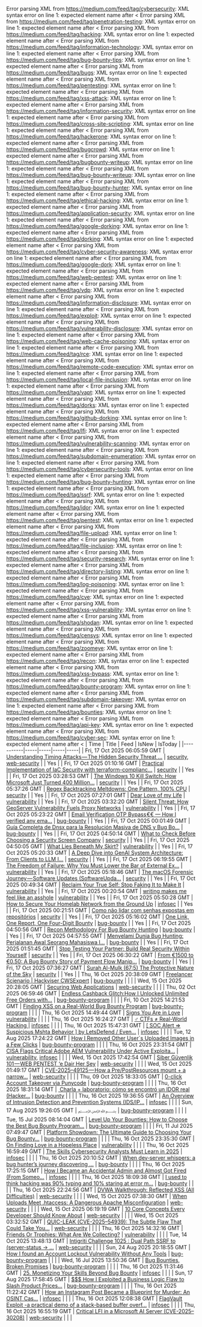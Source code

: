 Error parsing XML from https://medium.com/feed/tag/cybersecurity: XML syntax error on line 1: expected element name after <
Error parsing XML from https://medium.com/feed/tag/penetration-testing: XML syntax error on line 1: expected element name after <
Error parsing XML from https://medium.com/feed/tag/hacking: XML syntax error on line 1: expected element name after <
Error parsing XML from https://medium.com/feed/tag/information-technology: XML syntax error on line 1: expected element name after <
Error parsing XML from https://medium.com/feed/tag/bug-bounty-tips: XML syntax error on line 1: expected element name after <
Error parsing XML from https://medium.com/feed/tag/bugs: XML syntax error on line 1: expected element name after <
Error parsing XML from https://medium.com/feed/tag/pentesting: XML syntax error on line 1: expected element name after <
Error parsing XML from https://medium.com/feed/tag/xss-attack: XML syntax error on line 1: expected element name after <
Error parsing XML from https://medium.com/feed/tag/information-security: XML syntax error on line 1: expected element name after <
Error parsing XML from https://medium.com/feed/tag/cross-site-scripting: XML syntax error on line 1: expected element name after <
Error parsing XML from https://medium.com/feed/tag/hackerone: XML syntax error on line 1: expected element name after <
Error parsing XML from https://medium.com/feed/tag/bugcrowd: XML syntax error on line 1: expected element name after <
Error parsing XML from https://medium.com/feed/tag/bugbounty-writeup: XML syntax error on line 1: expected element name after <
Error parsing XML from https://medium.com/feed/tag/bug-bounty-writeup: XML syntax error on line 1: expected element name after <
Error parsing XML from https://medium.com/feed/tag/bug-bounty-hunter: XML syntax error on line 1: expected element name after <
Error parsing XML from https://medium.com/feed/tag/ethical-hacking: XML syntax error on line 1: expected element name after <
Error parsing XML from https://medium.com/feed/tag/application-security: XML syntax error on line 1: expected element name after <
Error parsing XML from https://medium.com/feed/tag/google-dorking: XML syntax error on line 1: expected element name after <
Error parsing XML from https://medium.com/feed/tag/dorking: XML syntax error on line 1: expected element name after <
Error parsing XML from https://medium.com/feed/tag/cyber-security-awareness: XML syntax error on line 1: expected element name after <
Error parsing XML from https://medium.com/feed/tag/google-dork: XML syntax error on line 1: expected element name after <
Error parsing XML from https://medium.com/feed/tag/web-pentest: XML syntax error on line 1: expected element name after <
Error parsing XML from https://medium.com/feed/tag/vdp: XML syntax error on line 1: expected element name after <
Error parsing XML from https://medium.com/feed/tag/information-disclosure: XML syntax error on line 1: expected element name after <
Error parsing XML from https://medium.com/feed/tag/exploit: XML syntax error on line 1: expected element name after <
Error parsing XML from https://medium.com/feed/tag/vulnerability-disclosure: XML syntax error on line 1: expected element name after <
Error parsing XML from https://medium.com/feed/tag/web-cache-poisoning: XML syntax error on line 1: expected element name after <
Error parsing XML from https://medium.com/feed/tag/rce: XML syntax error on line 1: expected element name after <
Error parsing XML from https://medium.com/feed/tag/remote-code-execution: XML syntax error on line 1: expected element name after <
Error parsing XML from https://medium.com/feed/tag/local-file-inclusion: XML syntax error on line 1: expected element name after <
Error parsing XML from https://medium.com/feed/tag/vapt: XML syntax error on line 1: expected element name after <
Error parsing XML from https://medium.com/feed/tag/dorks: XML syntax error on line 1: expected element name after <
Error parsing XML from https://medium.com/feed/tag/github-dorking: XML syntax error on line 1: expected element name after <
Error parsing XML from https://medium.com/feed/tag/lfi: XML syntax error on line 1: expected element name after <
Error parsing XML from https://medium.com/feed/tag/vulnerability-scanning: XML syntax error on line 1: expected element name after <
Error parsing XML from https://medium.com/feed/tag/subdomain-enumeration: XML syntax error on line 1: expected element name after <
Error parsing XML from https://medium.com/feed/tag/cybersecurity-tools: XML syntax error on line 1: expected element name after <
Error parsing XML from https://medium.com/feed/tag/bug-bounty-hunting: XML syntax error on line 1: expected element name after <
Error parsing XML from https://medium.com/feed/tag/ssrf: XML syntax error on line 1: expected element name after <
Error parsing XML from https://medium.com/feed/tag/idor: XML syntax error on line 1: expected element name after <
Error parsing XML from https://medium.com/feed/tag/pentest: XML syntax error on line 1: expected element name after <
Error parsing XML from https://medium.com/feed/tag/file-upload: XML syntax error on line 1: expected element name after <
Error parsing XML from https://medium.com/feed/tag/file-inclusion: XML syntax error on line 1: expected element name after <
Error parsing XML from https://medium.com/feed/tag/security-research: XML syntax error on line 1: expected element name after <
Error parsing XML from https://medium.com/feed/tag/directory-listing: XML syntax error on line 1: expected element name after <
Error parsing XML from https://medium.com/feed/tag/log-poisoning: XML syntax error on line 1: expected element name after <
Error parsing XML from https://medium.com/feed/tag/cve: XML syntax error on line 1: expected element name after <
Error parsing XML from https://medium.com/feed/tag/xss-vulnerability: XML syntax error on line 1: expected element name after <
Error parsing XML from https://medium.com/feed/tag/shodan: XML syntax error on line 1: expected element name after <
Error parsing XML from https://medium.com/feed/tag/censys: XML syntax error on line 1: expected element name after <
Error parsing XML from https://medium.com/feed/tag/zoomeye: XML syntax error on line 1: expected element name after <
Error parsing XML from https://medium.com/feed/tag/recon: XML syntax error on line 1: expected element name after <
Error parsing XML from https://medium.com/feed/tag/xss-bypass: XML syntax error on line 1: expected element name after <
Error parsing XML from https://medium.com/feed/tag/bounty-program: XML syntax error on line 1: expected element name after <
Error parsing XML from https://medium.com/feed/tag/subdomain-takeover: XML syntax error on line 1: expected element name after <
Error parsing XML from https://medium.com/feed/tag/bounties: XML syntax error on line 1: expected element name after <
Error parsing XML from https://medium.com/feed/tag/api-key: XML syntax error on line 1: expected element name after <
Error parsing XML from https://medium.com/feed/tag/cyber-sec: XML syntax error on line 1: expected element name after <
| Time | Title | Feed | IsNew | IsToday |
|-----------|-----|-----|-----|-----|
| Fri, 17 Oct 2025 06:05:59 GMT | [ Understanding Timing Attacks — The Hidden Security Threat ...](https://freedium.cfd/https://medium.com/p/a0dbdace1aca) | [security](https://medium.com/feed/tag/security), [web-security](https://medium.com/feed/tag/web-security) |  | Yes |
| Fri, 17 Oct 2025 01:10:16 GMT | [Practical Implementation of IaC Security with terraform-complianc...](https://freedium.cfd/https://medium.com/p/1e7df10fef96) | [security](https://medium.com/feed/tag/security) |  | Yes |
| Fri, 17 Oct 2025 03:28:53 GMT | [The Windows 10 Kill Switch: How Microsoft Just Turned 400 Million...](https://freedium.cfd/https://medium.com/p/0e7f6eac5c33) | [security](https://medium.com/feed/tag/security) |  | Yes |
| Fri, 17 Oct 2025 05:37:26 GMT | [Regex Backtracking Meltdowns: One Pattern, 100% CPU](https://freedium.cfd/https://medium.com/p/1a58837efeda) | [security](https://medium.com/feed/tag/security) |  | Yes |
| Fri, 17 Oct 2025 07:27:01 GMT | [Dear Love of my Life](https://freedium.cfd/https://medium.com/p/2a017a700f03) | [vulnerability](https://medium.com/feed/tag/vulnerability) |  | Yes |
| Fri, 17 Oct 2025 03:32:20 GMT | [Silent Threat: How GeoServer Vulnerability Fuels Proxy Networks](https://freedium.cfd/https://medium.com/p/25918e0a0c75) | [vulnerability](https://medium.com/feed/tag/vulnerability) |  | Yes |
| Fri, 17 Oct 2025 05:23:22 GMT | [Email Verification OTP Bypass €€ — How I verified any ema...](https://freedium.cfd/https://medium.com/p/470cec0dbca5) | [bug-bounty](https://medium.com/feed/tag/bug-bounty) |  | Yes |
| Fri, 17 Oct 2025 00:01:49 GMT | [Guía Completa de Dnsx para la Resolución Masiva de DNS y Bug Bo...](https://freedium.cfd/https://medium.com/p/20714c2dbc01) | [bug-bounty](https://medium.com/feed/tag/bug-bounty) |  | Yes |
| Fri, 17 Oct 2025 04:50:14 GMT | [What to Check Before Choosing a Security Screen Company](https://freedium.cfd/https://medium.com/p/45d7e387219b) | [security](https://medium.com/feed/tag/security) |  | Yes |
| Fri, 17 Oct 2025 04:50:05 GMT | [What Lies Beneath My Skirt?](https://freedium.cfd/https://medium.com/p/5fe6201cfcaa) | [vulnerability](https://medium.com/feed/tag/vulnerability) |  | Yes |
| Fri, 17 Oct 2025 05:20:33 GMT | [A Deep Dive into GenAI System Architecture: From Clients to LLM I...](https://freedium.cfd/https://medium.com/p/07bbb0c3f38a) | [security](https://medium.com/feed/tag/security) |  | Yes |
| Fri, 17 Oct 2025 06:19:55 GMT | [The Freedom of Failure: Why You Must Lower the Bar of External Ex...](https://freedium.cfd/https://medium.com/p/edaefdf7e517) | [vulnerability](https://medium.com/feed/tag/vulnerability) |  | Yes |
| Fri, 17 Oct 2025 05:18:46 GMT | [The macOS Forensic Journey — Software Updates (SoftwareUpda...](https://freedium.cfd/https://medium.com/p/c3164034904a) | [security](https://medium.com/feed/tag/security) |  | Yes |
| Fri, 17 Oct 2025 00:49:34 GMT | [Reclaim Your True Self: Stop Faking It to Make It](https://freedium.cfd/https://medium.com/p/7a3935ea0a16) | [vulnerability](https://medium.com/feed/tag/vulnerability) |  | Yes |
| Fri, 17 Oct 2025 00:20:54 GMT | [writing makes me feel like an asshole](https://freedium.cfd/https://medium.com/p/fd3a7c590603) | [vulnerability](https://medium.com/feed/tag/vulnerability) |  | Yes |
| Fri, 17 Oct 2025 05:50:28 GMT | [How to Secure Your Homelab Network from the Ground Up](https://freedium.cfd/https://medium.com/p/ebb64df82e94) | [infosec](https://medium.com/feed/tag/infosec) |  | Yes |
| Fri, 17 Oct 2025 00:21:51 GMT | [Como não lidar com senhas expostas em repositórios](https://freedium.cfd/https://medium.com/p/b21dd20f9793) | [security](https://medium.com/feed/tag/security) |  | Yes |
| Fri, 17 Oct 2025 05:16:02 GMT | [One Link, One Report, One Four-Digit Bounty](https://freedium.cfd/https://medium.com/p/a4a682a9b612) | [bug-bounty](https://medium.com/feed/tag/bug-bounty) |  | Yes |
| Fri, 17 Oct 2025 04:50:56 GMT | [Recon Methodology For Bug Bounty Hunting](https://freedium.cfd/https://medium.com/p/f466fce74709) | [bug-bounty](https://medium.com/feed/tag/bug-bounty) |  | Yes |
| Fri, 17 Oct 2025 04:57:55 GMT | [ Menyelami Dunia Bug Hunting: Perjalanan Awal Seorang Mahasiswa I...](https://freedium.cfd/https://medium.com/p/bc83fcdabe3d) | [bug-bounty](https://medium.com/feed/tag/bug-bounty) |  | Yes |
| Fri, 17 Oct 2025 01:51:45 GMT | [Stop Testing Your Partner: Build Real Security Within Yourself](https://freedium.cfd/https://medium.com/p/8dceaf306ac9) | [security](https://medium.com/feed/tag/security) |  | Yes |
| Fri, 17 Oct 2025 06:30:22 GMT | [From €1500 to €0.50: A Bug Bounty Story of Payment Flow Manip...](https://freedium.cfd/https://medium.com/p/d845cc2c903d) | [bug-bounty](https://medium.com/feed/tag/bug-bounty) |  | Yes |
| Fri, 17 Oct 2025 07:36:27 GMT | [Surah Al-Mulk (67:5) The Protective Nature of the Sky](https://freedium.cfd/https://medium.com/p/a28c14850d48) | [security](https://medium.com/feed/tag/security) |  | Yes |
| Thu, 16 Oct 2025 20:38:09 GMT | [Freelancer Scienario \| Hackviser CWSExpert](https://freedium.cfd/https://medium.com/p/6bd72c96a9ad) | [bug-bounty](https://medium.com/feed/tag/bug-bounty) |  |  |
| Wed, 15 Oct 2025 20:28:05 GMT | [Securing Web Applications](https://freedium.cfd/https://medium.com/p/a39a4c1b4b39) | [web-security](https://medium.com/feed/tag/web-security) |  |  |
| Thu, 02 Oct 2025 06:59:46 GMT | [Endless Cashback Glitch:How I Unlocked Unlimited Free Orders with...](https://freedium.cfd/https://medium.com/p/d150c5db0a92) | [bug-bounty-program](https://medium.com/feed/tag/bug-bounty-program) |  |  |
| Fri, 10 Oct 2025 14:21:53 GMT | [Finding XSS on a Real-World Bug Bounty Program](https://freedium.cfd/https://medium.com/p/d718335bcb30) | [bug-bounty-program](https://medium.com/feed/tag/bug-bounty-program) |  |  |
| Thu, 16 Oct 2025 14:49:44 GMT | [Signs You Are in Love](https://freedium.cfd/https://medium.com/p/7f6be0641548) | [vulnerability](https://medium.com/feed/tag/vulnerability) |  |  |
| Thu, 16 Oct 2025 16:24:27 GMT | [️‍♂️ CTFs ≠ Real-World Hacking ](https://freedium.cfd/https://medium.com/p/6516077aacf7) | [infosec](https://medium.com/feed/tag/infosec) |  |  |
| Thu, 16 Oct 2025 15:47:31 GMT | [\[ SOC Alert => Suspicious Mshta Behavior \] by LetsDefend / Even...](https://freedium.cfd/https://medium.com/p/2cb5f846198e) | [infosec](https://medium.com/feed/tag/infosec) |  |  |
| Tue, 12 Aug 2025 17:24:22 GMT | [How I Removed Other User`s Uploaded Images in a Few Clicks](https://freedium.cfd/https://medium.com/p/fdeb6355458b) | [bug-bounty-program](https://medium.com/feed/tag/bug-bounty-program) |  |  |
| Thu, 16 Oct 2025 23:31:54 GMT | [CISA Flags Critical Adobe AEM Vulnerability Under Active Exploita...](https://freedium.cfd/https://medium.com/p/a5b0a176373b) | [vulnerability](https://medium.com/feed/tag/vulnerability), [infosec](https://medium.com/feed/tag/infosec) |  |  |
| Wed, 15 Oct 2025 17:42:54 GMT | [Siber Güvenlik 101 — WEB PENTEST ‘e Dair Her Şey](https://freedium.cfd/https://medium.com/p/fab8ad12be36) | [web-security](https://medium.com/feed/tag/web-security) |  |  |
| Wed, 15 Oct 2025 01:49:17 GMT | [CVE-2025–49125 — How a Pre/PostResources mount + a narrow...](https://freedium.cfd/https://medium.com/p/678185d34d4c) | [web-security](https://medium.com/feed/tag/web-security) |  |  |
| Thu, 09 Oct 2025 18:33:05 GMT | [0-click Account Takeover via Punycode](https://freedium.cfd/https://medium.com/p/39b9a5cfbfb1) | [bug-bounty-program](https://medium.com/feed/tag/bug-bounty-program) |  |  |
| Thu, 16 Oct 2025 18:31:14 GMT | [️ Charla + laboratorio: cómo se encontró un IDOR real (Hacker...](https://freedium.cfd/https://medium.com/p/5ebbe8868a37) | [bug-bounty](https://medium.com/feed/tag/bug-bounty) |  |  |
| Thu, 16 Oct 2025 19:36:55 GMT | [An Overview of Intrusion Detection and Prevention Systems (IDS/IP...](https://freedium.cfd/https://medium.com/p/7ac8e51ae2d7) | [infosec](https://medium.com/feed/tag/infosec) |  |  |
| Sun, 17 Aug 2025 19:26:05 GMT | [﷽](https://freedium.cfd/https://medium.com/p/b3205aa78fbb) | [bug-bounty-program](https://medium.com/feed/tag/bug-bounty-program) |  |  |
| Tue, 15 Jul 2025 08:14:04 GMT | [Level Up Your Bounties: How to Choose the Best Bug Bounty Program...](https://freedium.cfd/https://medium.com/p/18cdaf61cdcb) | [bug-bounty-program](https://medium.com/feed/tag/bug-bounty-program) |  |  |
| Fri, 11 Jul 2025 07:49:47 GMT | [Platform Showdown: The Ultimate Guide to Choosing Your Bug Bounty...](https://freedium.cfd/https://medium.com/p/64ea085ae800) | [bug-bounty-program](https://medium.com/feed/tag/bug-bounty-program) |  |  |
| Thu, 16 Oct 2025 23:35:30 GMT | [On Finding Love in a Hopeless Place](https://freedium.cfd/https://medium.com/p/6587aefc85c7) | [vulnerability](https://medium.com/feed/tag/vulnerability) |  |  |
| Thu, 16 Oct 2025 16:59:49 GMT | [The Skills Cybersecurity Analysts Must Learn in 2025](https://freedium.cfd/https://medium.com/p/82d305e4934a) | [infosec](https://medium.com/feed/tag/infosec) |  |  |
| Thu, 16 Oct 2025 20:10:52 GMT | [When dev‑server whispers: a bug hunter’s journey discovering ...](https://freedium.cfd/https://medium.com/p/6e7509854acc) | [bug-bounty](https://medium.com/feed/tag/bug-bounty) |  |  |
| Thu, 16 Oct 2025 17:25:15 GMT | [How I Became an Accidental Admin and Almost Got Fired (From Someo...](https://freedium.cfd/https://medium.com/p/82e7b0acdb8b) | [infosec](https://medium.com/feed/tag/infosec) |  |  |
| Thu, 16 Oct 2025 18:09:38 GMT | [I used to think hacking was 90% typing and 10% staring at error m...](https://freedium.cfd/https://medium.com/p/ccd74afe5a14) | [bug-bounty](https://medium.com/feed/tag/bug-bounty) |  |  |
| Thu, 16 Oct 2025 22:24:56 GMT | [DVWA Walkthrough: Reflected XSS (All Difficulties)](https://freedium.cfd/https://medium.com/p/3833fd047fb0) | [web-security](https://medium.com/feed/tag/web-security) |  |  |
| Wed, 15 Oct 2025 07:38:30 GMT | [When Uploads Meet .htaccess: A Dangerous Apache Misconfiguration](https://freedium.cfd/https://medium.com/p/99eb155014d0) | [web-security](https://medium.com/feed/tag/web-security) |  |  |
| Wed, 15 Oct 2025 06:19:19 GMT | [ 10 Core Concepts Every Developer Should Know About](https://freedium.cfd/https://medium.com/p/820b00259099) | [web-security](https://medium.com/feed/tag/web-security) |  |  |
| Wed, 15 Oct 2025 03:32:52 GMT | [QUIC-LEAK (CVE-2025–54939): The Subtle Flaw That Could Take You...](https://freedium.cfd/https://medium.com/p/859825b3637d) | [web-security](https://medium.com/feed/tag/web-security) |  |  |
| Thu, 16 Oct 2025 14:32:16 GMT | [Friends Or Trophies: What Are We Collecting?](https://freedium.cfd/https://medium.com/p/c243589a3399) | [vulnerability](https://medium.com/feed/tag/vulnerability) |  |  |
| Tue, 14 Oct 2025 13:48:13 GMT | [Intigriti Challenge 1025 : Dual Path SSRF to (server-status → ...](https://freedium.cfd/https://medium.com/p/7eba198f6fe3) | [web-security](https://medium.com/feed/tag/web-security) |  |  |
| Sun, 24 Aug 2025 20:18:55 GMT | [How I found an Account Lockout Vulnerability Without Any Tools](https://freedium.cfd/https://medium.com/p/f52cbcd58730) | [bug-bounty-program](https://medium.com/feed/tag/bug-bounty-program) |  |  |
| Wed, 16 Jul 2025 13:50:36 GMT | [Bug Bounties, Broken Promises](https://freedium.cfd/https://medium.com/p/a19557db0aaa) | [bug-bounty-program](https://medium.com/feed/tag/bug-bounty-program) |  |  |
| Thu, 16 Oct 2025 11:31:46 GMT | [25. Monetizing Your Skills Beyond Bug Bounty](https://freedium.cfd/https://medium.com/p/a6b503d6b6dc) | [infosec](https://medium.com/feed/tag/infosec) |  |  |
| Sun, 17 Aug 2025 17:58:45 GMT | [$$$ How I Exploited a Business Logic Flaw to Slash Product Prices...](https://freedium.cfd/https://medium.com/p/64cd1d445d17) | [bug-bounty-program](https://medium.com/feed/tag/bug-bounty-program) |  |  |
| Thu, 16 Oct 2025 11:22:42 GMT | [How an Instagram Post Became a Blueprint for Murder: An OSINT Cas...](https://freedium.cfd/https://medium.com/p/c5186217adc1) | [infosec](https://medium.com/feed/tag/infosec) |  |  |
| Thu, 16 Oct 2025 12:08:38 GMT | [FlagVault Exploit -a practical demo of a stack-based buffer overf...](https://freedium.cfd/https://medium.com/p/c6a53666864f) | [infosec](https://medium.com/feed/tag/infosec) |  |  |
| Thu, 16 Oct 2025 16:55:19 GMT | [Critical LFI in a Microsoft AI Server (CVE-2025–30208)](https://freedium.cfd/https://medium.com/p/f1a0f2e7faf9) | [web-security](https://medium.com/feed/tag/web-security) |  |  |
